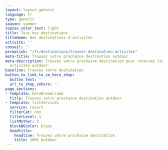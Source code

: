 ```yaml
---
layout: layout_generic
language: fr
type: generic
season: summer
topnav_color_text: light
title: Tous nos destinations
titleHome: Nos destinations d'activités
activite: ''
conseil: ''
permalink: "/fr/destinations/trouver-destination-activites"
meta-title: Trouvez votre prochaine destination outdoor
meta-description: Trouvez votre prochaine destination pour réservez les meilleurs
  activités outdoor.
baseline: Trouvez votre destination
button_to_link_to_ze_hero_shop:
  button_text: ''
  url_to_shop_zehero: ''
page_sections:
- template: heroBreadcrumb
  title: Trouvez votre prochaine destination outdoor
- template: listServices
  service: resort
  filterCat: non
  filterLevel: 1
  listMother: 2
  blockBGcolor: blanc
  headtitle:
    headline: Trouvez votre prochaine destination
    title: 100% outdoor
---
```

